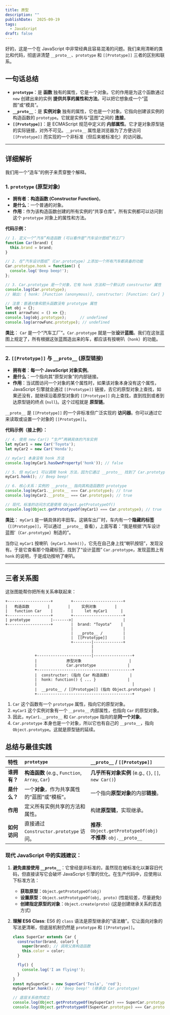 ```yaml
---
title: 原型
description: ""
publishDate:  2025-09-19
tags:
  - JavaScript
draft: false
---
```


好的，这是一个在 JavaScript 中非常经典且容易混淆的问题。我们来用清晰的类比和代码，彻底讲清楚 `__proto__`、`prototype` 和 `[[Prototype]]` 三者的区别和联系。

## 一句话总结

*   **`prototype`**：是 **函数** 独有的属性，它是一个对象。它的作用是为这个函数通过 `new` 创建出来的实例 **提供共享的属性和方法**。可以把它想象成一个“蓝图”或“模具”。
*   **`__proto__`**：是 **实例对象** 独有的属性，它也是一个对象。它指向创建该实例的构造函数的 `prototype`。它就是实例与“蓝图”之间的 **连接**。
*   **`[[Prototype]]`**：是 ECMAScript 规范中定义的 **内部属性**。它才是对象原型链的实际链接，对外不可见。`__proto__` 属性是浏览器为了方便访问 `[[Prototype]]` 而实现的一个非标准（但后来被标准化）的访问器。

---

## 详细解析

我们用一个“造车”的例子来贯穿整个解释。

### 1. `prototype` (原型对象)

*   **拥有者**：**构造函数 (Constructor Function)**。
*   **是什么**：一个普通的对象。
*   **作用**：作为该构造函数创建的所有实例的“共享仓库”。所有实例都可以访问到这个 `prototype` 对象上的属性和方法。

**代码示例：**

```javascript
// 1. 定义一个“汽车”构造函数 (可以看作是“汽车设计图纸”的工厂)
function Car(brand) {
  this.brand = brand;
}

// 2. 在“汽车设计图纸”（Car.prototype）上添加一个所有汽车都具备的功能
Car.prototype.honk = function() {
  console.log('Beep beep!');
};

// 3. Car.prototype 是一个对象，它有 honk 方法和一个默认的 constructor 属性
console.log(Car.prototype);
// 输出: { honk: [Function (anonymous)], constructor: [Function: Car] }

// 注意：普通对象和箭头函数没有 prototype 属性
let obj = {};
const arrowFunc = () => {};
console.log(obj.prototype);      // undefined
console.log(arrowFunc.prototype); // undefined
```

**类比**：
`Car` 是一个“汽车工厂”。`Car.prototype` 就是一张**设计蓝图**。我们在这张蓝图上规定了，所有根据这张蓝图造出来的车，都应该有按喇叭（`honk`）的功能。

---

### 2. `[[Prototype]]` 与 `__proto__` (原型链接)

*   **拥有者**：**每一个 JavaScript 对象实例**。
*   **是什么**：一个指向其“原型对象”的内部链接。
*   **作用**：当试图访问一个对象的某个属性时，如果该对象本身没有这个属性，JavaScript 引擎就会通过 `[[Prototype]]` 链接，去它的原型对象上查找，如果还没有，就继续沿着原型对象的 `[[Prototype]]` 向上查找，直到找到或者到达原型链的终点 (`null`)。这个过程就是 **原型链**。

`__proto__` 是 `[[Prototype]]` 的一个非标准但广泛实现的 **访问器**。你可以通过它来读取或设置一个对象的 `[[Prototype]]`。

**代码示例（接上例）：**

```javascript
// 4. 使用 new Car() “生产”两辆具体的汽车实例
let myCar1 = new Car('Toyota');
let myCar2 = new Car('Honda');

// myCar1 本身没有 honk 方法
console.log(myCar1.hasOwnProperty('honk')); // false

// 5. 但 myCar1 可以调用 honk 方法，因为它通过 __proto__ 找到了 Car.prototype
myCar1.honk(); // Beep beep!

// 6. 核心关系：实例的 __proto__ 指向其构造函数的 prototype
console.log(myCar1.__proto__ === Car.prototype); // true
console.log(myCar2.__proto__ === Car.prototype); // true

// 现代、标准的访问方式是使用 Object.getPrototypeOf()
console.log(Object.getPrototypeOf(myCar1) === Car.prototype); // true
```

**类比**：
`myCar1` 是一辆具体的丰田车。这辆车出厂时，车内有一个**隐藏的标签**（`[[Prototype]]`，可以通过 `__proto__` 查看），上面写着：“我是根据‘汽车设计蓝图’（`Car.prototype`）制造的”。

当你让 `myCar1` 按喇叭（`myCar1.honk()`），它先在自己身上找“喇叭按钮”，发现没有。于是它查看那个隐藏标签，找到了“设计蓝图” `Car.prototype`，发现蓝图上有 `honk` 的说明，于是成功按响了喇叭。

---

## 三者关系图

这张图能帮你把所有关系串联起来：

```
+-------------------+        +----------------------+
|   构造函数        |        |     实例对象        |
|   function Car    |        |     let myCar1      |
+-------------------+        +----------------------+
| prototype         |------->|                      |
+-------------------+        |  brand: "Toyota"    |
                             |                      |
                             |  __proto__ /         |
                             |  [[Prototype]]       |
                             +--------|-------------+
                                      |
                                      |
             +------------------------|-----------------+
             |             原型对象                     |
             |             Car.prototype              |
             +------------------------------------------+
             |  constructor: (指向 Car 构造函数)         |
             |  honk: function() { ... }              |
             |                                          |
             |  __proto__ / [[Prototype]] (指向 Object.prototype) |
             +------------------------------------------+
```

1.  `Car` 这个函数有一个 `prototype` 属性，指向它的原型对象。
2.  `myCar1` 这个实例对象有一个 `__proto__` 内部属性，也指向 `Car` 的原型对象。
3.  因此，`myCar1.__proto__` 和 `Car.prototype` 指向的是**同一个对象**。
4.  `Car.prototype` 本身也是一个对象，所以它也有自己的 `__proto__`，指向 `Object.prototype`。这就是原型链的延续。

## 总结与最佳实践

| 特性         | `prototype`                                          | `__proto__` / `[[Prototype]]`                               |
| :----------- | :--------------------------------------------------- | :----------------------------------------------------------- |
| **谁拥有？** | **构造函数** (e.g., `Function`, `Array`, `Car`)        | **几乎所有对象实例** (e.g., `{}`, `[]`, `new Car()`)             |
| **是什么？** | 一个**对象**，作为共享属性的“蓝图”或“模板”。         | 一个指向**原型对象**的内部**链接**。                         |
| **作用**     | 定义所有实例共享的方法和属性。                         | 构建**原型链**，实现继承。                                   |
| **如何访问** | 直接通过 `Constructor.prototype` 访问。                | **推荐**: `Object.getPrototypeOf(obj)`<br>**不推荐**: `obj.__proto__` |

### 现代 JavaScript 中的实践建议：

1.  **避免直接使用 `__proto__`**：它曾经是非标准的，虽然现在被标准化以兼容旧代码，但直接读写它会破坏 JavaScript 引擎的优化。在生产代码中，应使用以下标准方法：
    *   **获取原型**：`Object.getPrototypeOf(obj)`
    *   **设置原型**：`Object.setPrototypeOf(obj, proto)` (性能较差，尽量避免)
    *   **创建指定原型的对象**：`Object.create(proto)` (这是创建继承关系的首选方式)

2.  **理解 ES6 Class**: ES6 的 `class` 语法是原型继承的“语法糖”。它让面向对象的写法更清晰，但底层机制仍然是 `prototype` 和 `[[Prototype]]`。

    ```javascript
    class SuperCar extends Car {
      constructor(brand, color) {
        super(brand); // 调用父类构造函数
        this.color = color;
      }

      fly() {
        console.log('I am flying!');
      }
    }
    const mySuperCar = new SuperCar('Tesla', 'red');
    mySuperCar.honk(); // 'Beep beep!' (继承自 Car.prototype)

    // 底层关系依然成立
    console.log(Object.getPrototypeOf(mySuperCar) === SuperCar.prototype); // true
    console.log(Object.getPrototypeOf(SuperCar.prototype) === Car.prototype); // true
    ```




